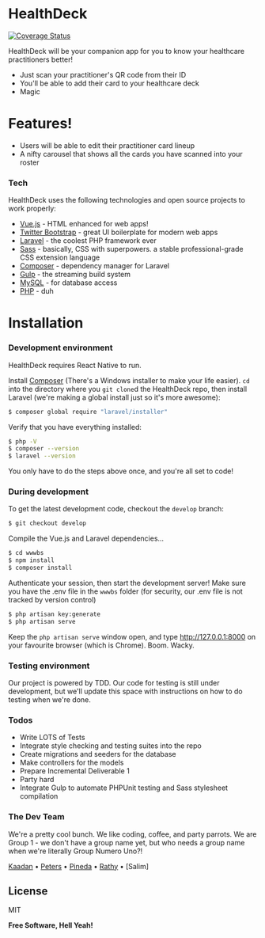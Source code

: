 # HealthDeck
[![Coverage Status](https://coveralls.io/repos/github/UniversityOfSaskatchewanCMPT371/term-project-team-1/badge.svg?branch=master)](https://coveralls.io/github/UniversityOfSaskatchewanCMPT371/term-project-team-1?branch=master)

HealthDeck will be your companion app for you to know your healthcare practitioners better!

  - Just scan your practitioner's QR code from their ID
  - You'll be able to add their card to your healthcare deck
  - Magic

# Features!

  - Users will be able to edit their practitioner card lineup
  - A nifty carousel that shows all the cards you have scanned into your roster

### Tech

HealthDeck uses the following technologies and open source projects to work properly:

* [Vue.js] - HTML enhanced for web apps!
* [Twitter Bootstrap] - great UI boilerplate for modern web apps
* [Laravel] - the coolest PHP framework ever
* [Sass] - basically, CSS with superpowers. a stable professional-grade CSS extension language
* [Composer] - dependency manager for Laravel
* [Gulp] - the streaming build system
* [MySQL] - for database access
* [PHP] - duh

# Installation

### Development environment 
HealthDeck requires React Native to run.

Install [Composer](https://getcomposer.org/download/) (There's a Windows installer to make your life easier). `cd` into the directory where you `git clone`d the HealthDeck repo, then install Laravel (we're making a global install just so it's more awesome):

```bash
$ composer global require "laravel/installer"
```
Verify that you have everything installed:

```bash
$ php -V
$ composer --version
$ laravel --version
```

You only have to do the steps above once, and you're all set to code!

### During development 
To get the latest development code, checkout the `develop` branch:

```bash
$ git checkout develop
```
Compile the Vue.js and Laravel dependencies...

```bash
$ cd wwwbs
$ npm install
$ composer install
```
Authenticate your session, then start the development server! Make sure you have the .env file in the `wwwbs` folder (for security, our .env file is not tracked by version control)

```bash
$ php artisan key:generate
$ php artisan serve
```

Keep the `php artisan serve` window open, and type http://127.0.0.1:8000 on your favourite browser (which is Chrome). Boom. Wacky.

### Testing environment

Our project is powered by TDD. Our code for testing is still under development, but we'll update this space with instructions on how to do testing when we're done.

### Todos

 - Write LOTS of Tests
 - Integrate style checking and testing suites into the repo
 - Create migrations and seeders for the database
 - Make controllers for the models
 - Prepare Incremental Deliverable 1
 - Party hard
 - Integrate Gulp to automate PHPUnit testing and Sass stylesheet compilation

### The Dev Team

We're a pretty cool bunch. We like coding, coffee, and party parrots. We are Group 1 - we don't have a group name yet, but who needs a group name when we're literally Group Numero Uno?!

[Kaadan] • [Peters] • [Pineda] • [Rathy] • [Salim]


License
----

MIT

**Free Software, Hell Yeah!**

[//]: # (These are reference links used in the body of this note and get stripped out when the markdown processor does its job. There is no need to format nicely because it shouldn't be seen. Thanks SO - http://stackoverflow.com/questions/4823468/store-comments-in-markdown-syntax)


   [MySQL]: <https://www.mysql.com/>
   [Vue.js]: <https://vuejs.org/>
   [Twitter Bootstrap]: <http://getbootstrap.com/>
   [Laravel]: <https://laravel.com/>
   [Composer]: <https://getcomposer.org/download/>
   [PHP]: <http://www.php.net/>
   [Gulp]: <https://gulpjs.com/>
   [Sass]: <http://sass-lang.com/>
   [npm]: <https://www.npmjs.com/get-npm>
   [Apache]: <https://httpd.apache.org/download.cgi>

   [Kaadan]: <mailto:fah235@mail.usask.ca>
   [Peters]: <mailto:hih050@mail.usask.ca>
   [Pineda]: <mailto:jay.p@usask.ca>
   [Rathy]: <mailto:vip670@mail.usask.ca>
   [Crooks]: <mailto:bbc712@mail.usask.ca>
   
